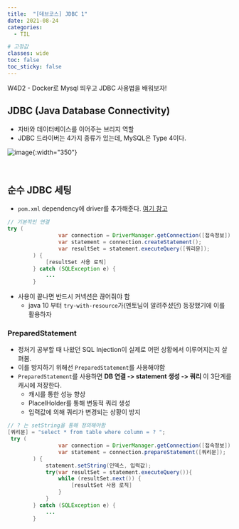 ```yaml
---
title:  "[데브코스] JDBC 1"
date: 2021-08-24
categories: 
  - TIL

# 고정값
classes: wide
toc: false
toc_sticky: false
---
```


W4D2 - Docker로 Mysql 띄우고 JDBC 사용법을 배워보자!


## JDBC (Java Database Connectivity)

- 자바와 데이터베이스를 이어주는 브리지 역할
- JDBC 드라이버는 4가지 종류가 있는데, MySQL은 Type 4이다.

![image](https://user-images.githubusercontent.com/71180414/130628502-79918e3e-b2f3-4105-a2bd-77ff0b709a37.png){:width="350"}

<br>

## 순수 JDBC 세팅

- `pom.xml` dependency에 driver를 추가해준다. [여기 참고](https://mvnrepository.com/artifact/mysql/mysql-connector-java/8.0.26)

```java
// 기본적인 연결
try (
                var connection = DriverManager.getConnection([접속정보]);
                var statement = connection.createStatement();
                var resultSet = statement.executeQuery([쿼리문]);
        ) {
            [resultSet 사용 로직]
        } catch (SQLException e) {
            ...
        }
```

- 사용이 끝나면 반드시 커넥션은 끊어줘야 함
    - java 10 부터 `try-with-resource`가(멘토님이 알려주셨던) 등장했기에 이를 활용하자

### PreparedStatement

- 정처기 공부할 때 나왔던 SQL Injection이 실제로 어떤 상황에서 이루어지는지 살펴봄.
- 이를 방지하기 위해선 `PreparedStatement`를 사용해야함
- `PreparedStatement`를 사용하면 **DB 연결 -> statement 생성 -> 쿼리** 이 3단계를 캐시에 저장한다.
    - 캐시를 통한 성능 향상
    - PlacelHolder를 통해 변동적 쿼리 생성
    - 입력값에 의해 쿼리가 변경되는 상황이 방지

```java
// ? 는 setString을 통해 정의해야함
[쿼리문] = "select * from table where column = ? ";
 try (
                var connection = DriverManager.getConnection([접속정보]);
                var statement = connection.prepareStatement([쿼리문]);
        ) {
            statement.setString(인덱스, 입력값);
            try(var resultSet = statement.executeQuery()){
                while (resultSet.next()) {
                    [resultSet 사용 로직]
                }
            }
        } catch (SQLException e) {
            ...
        }
```

<br>

